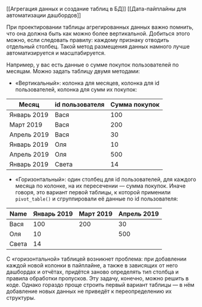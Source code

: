[[Агрегация данных и создание таблиц в БД]]
[[Дата-пайплайны для автоматизации дашбордов]]

При проектировании таблицы агрегированных данных важно помнить, что она должна быть как можно более вертикальной. Добиться этого можно, если следовать правилу: каждому признаку отводить отдельный столбец. Такой метод размещения данных намного лучше автоматизируется и масштабируется.

Например, у вас есть данные о сумме покупок пользователей по месяцам. Можно задать таблицу двумя методами:

- «Вертикальный»: колонка для месяцев, колонка для id пользователей, колонка для сумм их покупок:

|Месяц|id пользователя|Сумма покупок|
|---|---|---|
|Январь 2019|Вася|100|
|Март 2019|Вася|200|
|Апрель 2019|Вася|30|
|Январь 2019|Оля|10|
|Апрель 2019|Оля|500|
|Январь 2019|Света|14|

- «Горизонтальный»: один столбец для id пользователей, для каждого месяца по колонке, на их пересечении — сумма покупок. Иначе говоря, это вариант первой таблицы, к которой применили `pivot_table()` и сгруппировали её данные по id пользователя:
    
|Name|Январь 2019|Март 2019|Апрель 2019|
|---|---|---|---|
|Вася|100|200|30|
|Оля|10||500|
|Света|14||

С «горизонтальной» таблицей возникнет проблема: при добавлении каждой новой колонки в пайплайне, а также в зависящих от него дашбордах и отчётах, придётся заново определять тип столбца и правила обработки пропусков. Эту задачу, конечно, можно решить в коде. Однако гораздо проще строить первый вариант таблицы — в нём добавление новых данных не приведёт к переопределению их структуры.